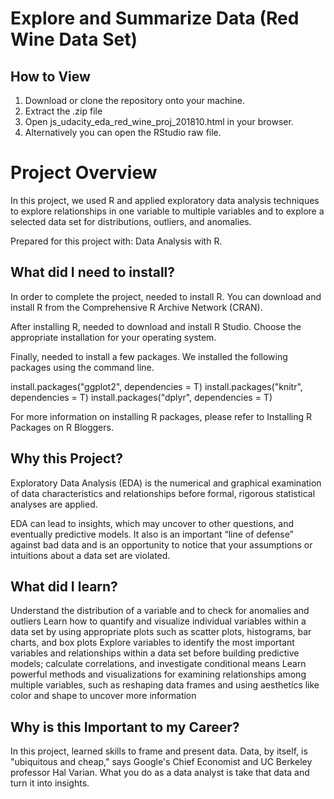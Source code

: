 
# Explore and Summarize Data (Red Wine Data Set)

## How to View

1. Download or clone the repository onto your machine.
2. Extract the .zip file
3. Open js_udacity_eda_red_wine_proj_201810.html in your browser.
4. Alternatively you can open the RStudio raw file.

# Project Overview

In this project, we used R and applied exploratory data analysis techniques to explore relationships in one variable to multiple variables and to explore a selected data set for distributions, outliers, and anomalies.

Prepared for this project with: Data Analysis with R.

## What did I need to install?

In order to complete the project, needed to install R. You can download and install R from the Comprehensive R Archive Network (CRAN).

After installing R, needed to download and install R Studio. Choose the appropriate installation for your operating system.

Finally, needed to install a few packages. We installed the following packages using the command line.


install.packages("ggplot2", dependencies = T) 
install.packages("knitr", dependencies = T)
install.packages("dplyr", dependencies = T)

For more information on installing R packages, please refer to Installing R Packages on R Bloggers.

## Why this Project?

Exploratory Data Analysis (EDA) is the numerical and graphical examination of data characteristics and relationships before formal, rigorous statistical analyses are applied.

EDA can lead to insights, which may uncover to other questions, and eventually predictive models. It also is an important “line of defense” against bad data and is an opportunity to notice that your assumptions or intuitions about a data set are violated.

## What did I learn?

Understand the distribution of a variable and to check for anomalies and outliers
Learn how to quantify and visualize individual variables within a data set by using appropriate plots such as scatter plots, histograms, bar charts, and box plots
Explore variables to identify the most important variables and relationships within a data set before building predictive models; calculate correlations, and investigate conditional means
Learn powerful methods and visualizations for examining relationships among multiple variables, such as reshaping data frames and using aesthetics like color and shape to uncover more information

## Why is this Important to my Career?
In this project, learned skills to frame and present data. Data, by itself, is "ubiquitous and cheap," says Google's Chief Economist and UC Berkeley professor Hal Varian. What you do as a data analyst is take that data and turn it into insights.